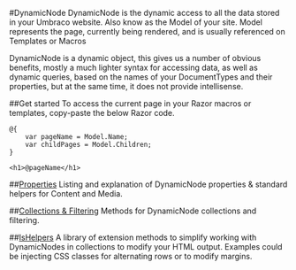#DynamicNode
DynamicNode is the dynamic access to all the data stored in your Umbraco website. Also know as the Model of your site.
Model represents the page, currently being rendered, and is usually referenced on Templates or Macros

DynamicNode is a dynamic object, this gives us a number of obvious benefits, mostly a much lighter syntax for 
accessing data, as well as dynamic queries, based on the names of your DocumentTypes and their properties, but at the same time, it does not provide intellisense.


##Get started
To access the current page in your Razor macros or templates, copy-paste the below Razor code.

	@{
		var pageName = Model.Name;
		var childPages = Model.Children;
	}
	
	<h1>@pageName</h1>

##[Properties](Properties.md)
Listing and explanation of DynamicNode properties & standard helpers for Content and Media.

##[Collections & Filtering](Collections.md)
Methods for DynamicNode collections and filtering.


##[IsHelpers](IsHelpers.md)
A library of extension methods to simplify working with DynamicNodes in collections to modify your HTML output. Examples could be injecting CSS classes for alternating rows or to modify margins.
